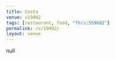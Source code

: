 ```yaml
---
title: Costa
venue: v19402
tags: [restaurant, food, "fhrs:559682"]
permalink: /v/19402/
layout: venue
---
```

null